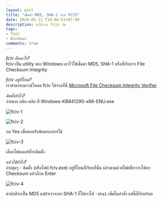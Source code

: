 ```yaml
---
layout: post
title: "เช็คค่า MD5, SHA-1 ด้วย FCIV"
date: 2020-05-11 T10:06:51+07:00
description: มาใช้งาน fciv กัน
tags:
- Tool
- Windows
comments: true
---
```

*fciv คืออะไร?*  
fciv เป็น utility ของ Windows เอาไว้ใช้เช็คค่า MD5, SHA-1 หรือที่เรียกว่า File Checksum Integrity

*fciv อยู่ที่ไหน?*  
เราสามารถดาวน์โหลด fciv ได้จากที่นี่ [Microsoft File Checksum Integrity Verifier](https://www.microsoft.com/en-us/download/details.aspx?id=11533)

*ติดตั้งยังไง?*  
ง่ายมาก คลิก-คลิก ที่ Windows-KB841290-x86-ENU.exe

![fciv-1](https://res.cloudinary.com/sdees-reallife/image/upload/v1589173815/fciv-1.png)

![fciv-2](https://res.cloudinary.com/sdees-reallife/image/upload/v1589173815/fciv-2.png)

กด Yes เพื่อตอบรับข้อตกลงการใช้

![fciv-3](https://res.cloudinary.com/sdees-reallife/image/upload/v1589173814/fciv-3.png)

เลือกโฟลเดอร์ที่จะติดตั้ง

*แล้วใช้ยังไง?*  
ง่ายสุดๆ - ติดตั้ง (หรือไฟล์ fciv.exe) อยู่ที่ไหนก็เรียกที่นั่น แล้วตามด้วยไฟล์ที่เราจะให้หา Checksum แล้วก็กด Enter

![fciv-4](https://res.cloudinary.com/sdees-reallife/image/upload/v1589173815/fciv-4.png)

ค่าปกติจะเป็น MD5 แต่ถ้าเราจะหา SHA-1 ก็ให้เราใส่ `-sha1` เพิ่มในคำสั่ง แค่นี้ก็เรียบร้อย
